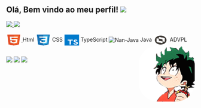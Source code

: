 ## Olá, Bem vindo ao meu perfil! <img src="https://emoji.gg/assets/emoji/4708_Pikachu_Hello.gif" width="24"/>
<div style="display: flex" justify-content="space-between">
  <a href="https://github.com/nanztx">
  <img height="150em" src="https://github-readme-stats.vercel.app/api?username=nanztx&show_icons=true&theme=solarized-dark&include_all_commits=true&count_private=true"/>
  <img height="150em" src="https://github-readme-stats.vercel.app/api/top-langs/?username=nanztx&layout=compact&langs_count=7&theme=solarized-dark"/>
</div>
<div style="display: inline_block"><br>
  <img align="center" alt="Nan-HTML" height="30" width="40" src="https://raw.githubusercontent.com/devicons/devicon/master/icons/html5/html5-original.svg">
  <a>Html</a>
  <img align="center" alt="Nan-CSS" height="30" width="40" src="https://raw.githubusercontent.com/devicons/devicon/master/icons/css3/css3-original.svg">
  <a>CSS</a>
  <img align="center" alt="Nan-Ts" height="30" width="40" src="https://raw.githubusercontent.com/devicons/devicon/master/icons/typescript/typescript-plain.svg">
  <a>TypeScript</a>
  <img align="center" alt="Nan-Java" height="30" width="40" src="https://cdn.jsdelivr.net/gh/devicons/devicon/icons/java/java-original-wordmark.svg">
  <a>Java</a>
  <img align="center" alt="Nan-Advpl" height="30" width="40" src="totvs_advpl.jpg">
  <a>ADVPL</a>
  <img align="right" alt="Nan-pic" height="150" style="border-radius:50px;" src="deku-hype-hype.gif">
</div>
  
  ##
 
<div> 
  <a href="https://instagram.com/ronan_felipe"><img src="https://img.shields.io/badge/-Instagram-%23E4405F?style=for-the-badge&logo=instagram&logoColor=white" target="_blank"></a>
  <a href = "mailto:ronan_felipe@outlook.com"><img src="https://img.shields.io/badge/-Outlook-%230077B5?style=for-the-badge&logo=outlook&logoColor=white" target="_blank"></a>
  <a href="https://www.linkedin.com/in/ronan-felipe-gomes-65754a97/"><img src="https://img.shields.io/badge/-LinkedIn-%230077B5?style=for-the-badge&logo=linkedin&logoColor=white" target="_blank"></a>  
</div>
